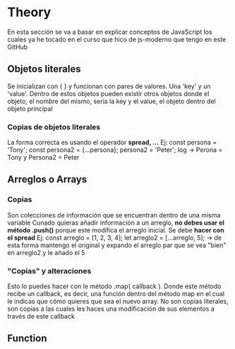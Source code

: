 # Theory

En esta sección se va a basar en explicar conceptos de JavaScript los cuales ya he tocado en el curso que hico de js-moderno que tengo en este GitHub

## Objetos literales
Se inicializan con { } y funcionan con pares de valores. Una 'key' y un 'value'.
Dentro de estos objetos pueden existir otros objetos donde el objeto, el nombre del mismo, sería la key y el value, el objeto dentro del objeto principal

### Copias de objetos literales
La forma correcta es usando el operador **spread, ...**
Ej:
  const persona = 'Tony';
  const persona2 = {...persona};
  persona2 = 'Peter';
  log -> Perona = Tony y Persona2 = Peter

## Arreglos o Arrays 

### Copias
Son colecciones de información que se encuentran dentro de una misma variable
Cunado quieras añadir información a un arreglo, **no debes usar el método .push()** porque este modifica el arreglo inicial. Se debe **hacer con el spread**
Ej:
  const arreglo = [1, 2, 3, 4];
  let arreglo2 = [...arreglo, 5]; -> de esta forma mantengo el original y expando el arreglo par que se vea "bien" en arreglo2 y le añado el 5

### "Copias" y alteraciones

Esto lo puedes hacer con le método .map( callback ). Donde este método recibe un callback, es decir, una función dentro del método map en el cual le indicas que cómo quieres que sea el nuevo array. No son copias literales, son copias a las cuales les haces una modificación de sus elementos a través de este callback

## Function

